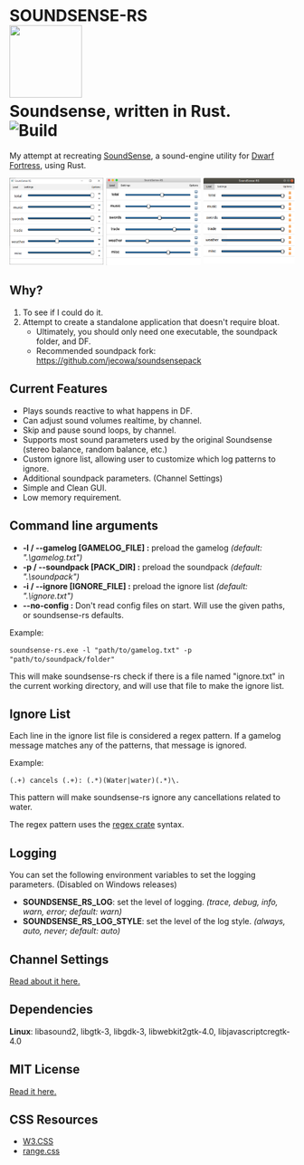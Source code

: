 # SOUNDSENSE-RS</br><img src="./icons/icon.ico" width="128px" height="128px"></img></br>Soundsense, written in Rust.</br>![Build](https://github.com/prixt/soundsense-rs/workflows/Build/badge.svg)
My attempt at recreating [SoundSense](http://df.zweistein.cz/soundsense/), a sound-engine utility for [Dwarf Fortress](http://www.bay12games.com/dwarves/), using Rust.

<p align='center'>
    <img src="./screenshots/windows-screenshot.png" title='Windows screenshot' width='33%' style="float:left;">
    <img src="./screenshots/macos-screenshot.png" title='MacOs screenshot by jecowa' width='33%'>
    <img src="./screenshots/linux-screenshot.png" title='Ubuntu screenshot' width='32%' style="float:right;">
</p>

## Why?
1. To see if I could do it.
2. Attempt to create a standalone application that doesn't require bloat.
   * Ultimately, you should only need one executable, the soundpack folder, and DF.
   * Recommended soundpack fork: https://github.com/jecowa/soundsensepack

## Current Features
* Plays sounds reactive to what happens in DF.
* Can adjust sound volumes realtime, by channel.
* Skip and pause sound loops, by channel.
* Supports most sound parameters used by the original Soundsense (stereo balance, random balance, etc.)
* Custom ignore list, allowing user to customize which log patterns to ignore.
* Additional soundpack parameters. (Channel Settings)
* Simple and Clean GUI.
* Low memory requirement.

## Command line arguments
* __-l / --gamelog [GAMELOG_FILE] :__ preload the gamelog _(default: ".\gamelog.txt")_
* __-p / --soundpack [PACK_DIR] :__ preload the soundpack _(default: ".\soundpack")_
* __-i / --ignore [IGNORE_FILE] :__ preload the ignore list _(default: ".\ignore.txt")_
* __--no-config :__ Don't read config files on start. Will use the given paths, or soundsense-rs defaults.

Example:
```
soundsense-rs.exe -l "path/to/gamelog.txt" -p "path/to/soundpack/folder"
```
This will make soundsense-rs check if there is a file named "ignore.txt" in the current working directory, and will use that file to make the ignore list.

## Ignore List
Each line in the ignore list file is considered a regex pattern. If a gamelog message matches any of the patterns, that message is ignored.

Example:
```
(.+) cancels (.+): (.*)(Water|water)(.*)\.
```
This pattern will make soundsense-rs ignore any cancellations related to water.

The regex pattern uses the [regex crate](https://docs.rs/regex/) syntax.

## Logging
You can set the following environment variables to set the logging parameters. (Disabled on Windows releases)
* __SOUNDSENSE_RS_LOG__: set the level of logging. _(trace, debug, info, warn, error; default: warn)_
* __SOUNDSENSE_RS_LOG_STYLE__: set the level of the log style. _(always, auto, never; default: auto)_

## Channel Settings
[Read about it here.](./about_channel_setting.md)

## Dependencies
__Linux__: libasound2, libgtk-3, libgdk-3, libwebkit2gtk-4.0, libjavascriptcregtk-4.0

## MIT License
[Read it here.](./LICENSE)

## CSS Resources
* [W3.CSS](https://www.w3schools.com/w3css/)
* [range.css](http://danielstern.ca/range.css/#/)
